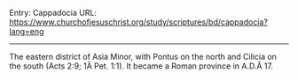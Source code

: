 Entry: Cappadocia
URL: https://www.churchofjesuschrist.org/study/scriptures/bd/cappadocia?lang=eng

---

The eastern district of Asia Minor, with Pontus on the north and Cilicia on the south (Acts 2:9; 1Â Pet. 1:1). It became a Roman province in A.D.Â 17.
